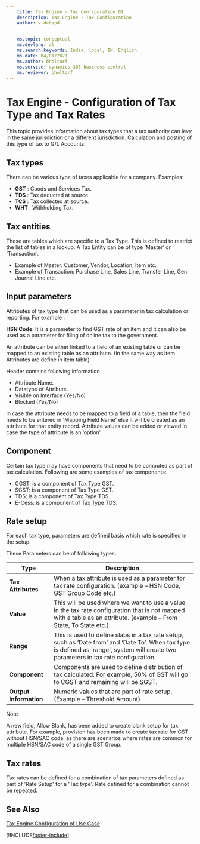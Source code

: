 ```yaml
---
    title: Tax Engine - Tax Configuration 01
    description: Tax Engine - Tax Configuration
    author: v-debapd

    
    ms.topic: conceptual
    ms.devlang: al
    ms.search.keywords: India, local, IN, English
    ms.date: 04/01/2021
    ms.author: bholtorf
    ms.service: dynamics-365-business-central
    ms.reviewer: bholtorf
---
```

# Tax Engine - Configuration of Tax Type and Tax Rates


This topic provides information about tax types that a tax authority can levy in the same jurisdiction or a different jurisdiction. Calculation and posting of this type of tax to G/L Accounts.

## Tax types

There can be various type of taxes applicable for a company. Examples:

- **GST** : Goods and Services Tax.
- **TDS** : Tax deducted at source.
- **TCS** : Tax collected at source.
- **WHT** : Withholding Tax.


## Tax entities

These are tables which are specific to a Tax Type. This is defined to restrict the list of tables in a lookup. A Tax Entity can be of type ‘Master’ or ‘Transaction’.

- Example of Master: Customer, Vendor, Location, Item etc.
- Example of Transaction: Purchase Line, Sales Line, Transfer Line, Gen. Journal Line etc.


## Input parameters

Attributes of tax type that can be used as a parameter in tax calculation or reporting. For example :

**HSN Code**: It is a parameter to find GST rate of an item and it can also be used as a parameter for filing of online tax to the government.

An attribute can be either linked to a field of an existing table or can be mapped to an existing table as an attribute. (In the same way as Item Attributes are define in item table)

Header contains following information  

- Attribute Name.
- Datatype of Attribute.
- Visible on Interface (Yes/No) 
- Blocked (Yes/No)

In case the attribute needs to be mapped to a field of a table, then the field needs to be entered in 'Mapping Field Name' else it will be created as an attribute for that entity record. Attribute values can be added or viewed in case the type of attribute is an ‘option’.


## Component

Certain tax type may have components that need to be computed as part of tax calculation. Following are some examples of tax components:

- CGST: is a component of Tax Type GST.
- SGST: is a component of Tax Type GST.
- TDS: is a component of Tax Type TDS.
- E-Cess: is a component of Tax Type TDS.


## Rate setup
For each tax type, parameters are defined basis which rate is specified in the setup.

These Parameters can be of following types:

|Type  |Description  |
|---------|---------|
|**Tax Attributes**|When a tax attribute is used as a parameter for tax rate configuration. (example – HSN Code, GST Group Code etc.)|
|**Value**|This will be used where we want to use a value in the tax rate configuration that is not mapped with a table as an attribute. (example – From State, To State etc.)|
|**Range**|This is used to define slabs in a tax rate setup, such as ‘Date from’ and ‘Date To’. When tax type is defined as 'range', system will create two parameters in tax rate configuration.|
|**Component**|Components are used to define distribution of tax calculated. For example, 50% of GST will go to CGST and remaining will be SGST.|
|**Output Information**|Numeric values that are part of rate setup. (Example – Threshold Amount)|

> [!NOTE]
> A new field, Allow Blank, has been added to create blank setup for tax attribute. For example, provision has been made to create tax rate for GST without HSN/SAC code, as there are scenarios where rates are common for multiple HSN/SAC code of a single GST Group.


## Tax rates
Tax rates can be defined for a combination of tax parameters defined as part of 'Rate Setup' for a 'Tax type'. Rate defined for a combination cannot be repeated.



## See Also 
[Tax Engine Configuration of Use Case](TaxEngine-003.1-Tax-Configuration.md)


















[!INCLUDE[footer-include](../../includes/footer-banner.md)]